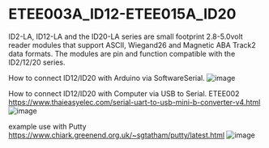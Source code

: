 # ETEE003A_ID12-ETEE015A_ID20
ID2-LA, ID12-LA and the ID20-LA series are small footprint 2.8-5.0volt reader modules that support ASCII, Wiegand26 and Magnetic ABA Track2 data formats. The modules are pin and function compatible with the ID2/12/20 series.


How to connect ID12/ID20 with Arduino via SoftwareSerial.
![image](https://user-images.githubusercontent.com/8803501/88252008-e4af9000-ccd6-11ea-9cf7-93c30c7cf4da.png)


How to connect ID12/ID20 with Computer via USB to Serial. ETEE002 https://www.thaieasyelec.com/serial-uart-to-usb-mini-b-converter-v4.html
![image](https://user-images.githubusercontent.com/8803501/88252766-994ab100-ccd9-11ea-828b-cf96f787a06a.png)

example use with Putty https://www.chiark.greenend.org.uk/~sgtatham/putty/latest.html
![image](https://user-images.githubusercontent.com/8803501/88255783-8d63ec80-cce3-11ea-9bfc-99e822fc37c7.png)
